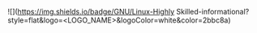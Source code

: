 ![](https://img.shields.io/badge/GNU/Linux-Highly Skilled-informational?style=flat&logo=<LOGO_NAME>&logoColor=white&color=2bbc8a)
